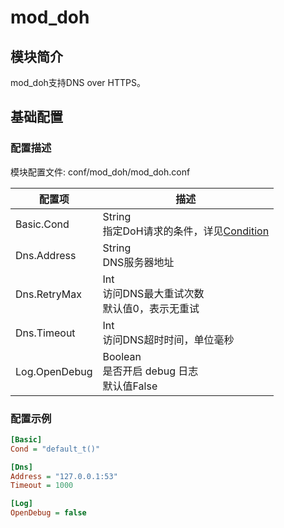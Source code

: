 # mod_doh

## 模块简介 

mod_doh支持DNS over HTTPS。

## 基础配置
### 配置描述
模块配置文件: conf/mod_doh/mod_doh.conf

| 配置项               | 描述                                        |
| ------------------- | ------------------------------------------ |
| Basic.Cond          | String<br>指定DoH请求的条件，详见[Condition](../../condition/condition_grammar.md) |
| Dns.Address         | String<br>DNS服务器地址 |
| Dns.RetryMax        | Int<br>访问DNS最大重试次数<br>默认值0，表示无重试 |
| Dns.Timeout         | Int<br>访问DNS超时时间，单位毫秒 |
| Log.OpenDebug       | Boolean<br>是否开启 debug 日志<br>默认值False |

### 配置示例

```ini
[Basic]
Cond = "default_t()"

[Dns]
Address = "127.0.0.1:53"
Timeout = 1000

[Log]
OpenDebug = false
```
